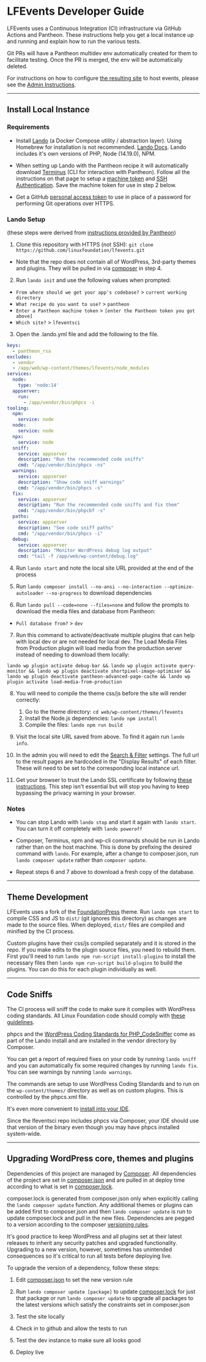 # LFEvents Developer Guide

LFEvents uses a Continuous Integration (CI) infrastructure via GitHub Actions and Pantheon.  These instructions help you get a local instance up and running and explain how to run the various tests.

Git PRs will have a Pantheon multidev env automatically created for them to facilitate testing.  Once the PR is merged, the env will be automatically deleted.

For instructions on how to configure [the resulting site](https://events.linuxfoundation.org) to host events, please see the [Admin Instructions](https://docs.google.com/document/d/1mvIuw-R9k_gbnZn_iV04qNTjG33u_lXwFlN7s-lgJ1Y/edit?usp=sharing).

-----

## Install Local Instance

### Requirements

* Install [Lando](https://github.com/lando/lando/releases) (a Docker Compose utility / abstraction layer). Using Homebrew for installation is not recommended. [Lando Docs](https://docs.devwithlando.io/). Lando includes it's own versions of PHP, Node (14.19.0), NPM.

* When setting up Lando with the Pantheon recipe it will automatically download [Terminus](https://pantheon.io/docs/terminus/install/) (CLI for interaction with Pantheon).  Follow all the instructions on that page to setup a [machine token](https://pantheon.io/docs/terminus/install/#machine-token) and [SSH Authentication](https://pantheon.io/docs/terminus/install/#ssh-authentication).  Save the machine token for use in step 2 below.

* Get a GitHub [personal access token](https://help.github.com/en/articles/creating-a-personal-access-token-for-the-command-line) to use in place of a password for performing Git operations over HTTPS.

### Lando Setup
(these steps were derived from [instructions provided by Pantheon](https://github.com/pantheon-systems/example-wordpress-composer#working-locally-with-lando))

1. Clone this repository with HTTPS (not SSH): `git clone https://github.com/linuxfoundation/lfevents.git`
  * Note that the repo does not contain all of WordPress, 3rd-party themes and plugins. They will be pulled in via [composer](https://getcomposer.org/) in step 4.

2. Run `lando init` and use the following values when prompted:
  * `From where should we get your app's codebase?` > `current working directory`
  * `What recipe do you want to use?` > `pantheon`
  * `Enter a Pantheon machine token` > `[enter the Pantheon token you got above]`
  * `Which site?` > `lfeventsci`

3. Open the .lando.yml file and add the following to the file.

```yml
keys:
  - pantheon_rsa
excludes:
  - vendor
  - /app/web/wp-content/themes/lfevents/node_modules
services:
  node:
    type: 'node:14'
  appserver:
    run:
      - /app/vendor/bin/phpcs -i
tooling:
  npm:
    service: node
  node:
    service: node
  npx:
    service: node
  sniff:
    service: appserver
    description: "Run the recommended code sniffs"
    cmd: "/app/vendor/bin/phpcs -ns"
  warnings:
    service: appserver
    description: "Show code sniff warnings"
    cmd: "/app/vendor/bin/phpcs -s"
  fix:
    service: appserver
    description: "Run the recommended code sniffs and fix them"
    cmd: "/app/vendor/bin/phpcbf -s"
  paths:
    service: appserver
    description: "See code sniff paths"
    cmd: "/app/vendor/bin/phpcs -i"
  debug:
    service: appserver
    description: "Monitor WordPress debug log output"
    cmd: "tail -f /app/web/wp-content/debug.log"
```

4. Run `lando start` and note the local site URL provided at the end of the process

5. Run `lando composer install --no-ansi --no-interaction --optimize-autoloader --no-progress` to download dependencies

6. Run `lando pull --code=none --files=none` and follow the prompts to download the media files and database from Pantheon:
  * `Pull database from?` >  `dev`

7. Run this command to activate/deactivate multiple plugins that can help with local dev or are not needed for local dev. The Load Media Files from Production plugin will load media from the production server instead of needing to download them locally:

```
lando wp plugin activate debug-bar && lando wp plugin activate query-monitor && lando wp plugin deactivate shortpixel-image-optimiser && lando wp plugin deactivate pantheon-advanced-page-cache && lando wp plugin activate load-media-from-production
```

8. You will need to compile the theme css/js before the site will render correctly:
   1. Go to the theme directory: `cd web/wp-content/themes/lfevents`
   2. Install the Node.js dependencies: `lando npm install`
   3. Compile the files: `lando npm run build`

9. Visit the local site URL saved from above.  To find it again run `lando info`.

10. In the admin you will need to edit the [Search & Filter](https://lfeventsci.lndo.site/wp/wp-admin/edit.php?post_type=search-filter-widget) settings.  The full url to the result pages are hardcoded in the "Display Results" of each filter.  These will need to be set to the corresponding local instance url.

11. Get your browser to trust the Lando SSL certificate by following [these instructions](https://docs.lando.dev/config/security.html#trusting-the-ca).  This step isn't essential but will stop you having to keep bypassing the privacy warning in your browser.

### Notes

* You can stop Lando with `lando stop` and start it again with `lando start`. You can turn it off completely with `lando poweroff`

* Composer, Terminus, npm and wp-cli commands should be run in Lando rather than on the host machine. This is done by prefixing the desired command with `lando`. For example, after a change to composer.json, run `lando composer update` rather than `composer update`.

* Repeat steps 6 and 7 above to download a fresh copy of the database.

-----

## Theme Development

LFEvents uses a fork of the [FoundationPress](https://github.com/olefredrik/foundationpress) theme.  Run `lando npm start` to compile CSS and JS to `dist/` (git ignores this directory) as changes are made to the source files. When deployed, `dist/` files are compiled and minified by the CI process.

Custom plugins have their css/js compiled separately and it is stored in the repo. If you make edits to the plugin source files, you need to rebuild them. First you'll need to run `lando npm run-script install-plugins` to install the necessary files then `lando npm run-script build-plugins` to build the plugins. You can do this for each plugin individually as well.

-----

## Code Sniffs

The CI process will sniff the code to make sure it complies with WordPress coding standards.  All Linux Foundation code should comply with [these guidelines](https://docs.google.com/document/d/1TYqCwG874i6PdJDf5UX9gnCZaarvf121G1GdNH7Vl5k/edit#heading=h.dz20heii56uf).

phpcs and the [WordPress Coding Standards for PHP_CodeSniffer](https://github.com/WordPress-Coding-Standards/WordPress-Coding-Standards) come as part of the Lando install and are installed in the vendor directory by Composer.

You can get a report of required fixes on your code by running `lando sniff` and you can automatically fix some required changes by running `lando fix`. You can see warnings by running `lando warnings`.

The commands are setup to use WordPress Coding Standards and to run on the `wp-content/themes/` directory as well as on custom plugins. This is controlled by the phpcs.xml file.

It's even more convenient to [install into your IDE](https://github.com/WordPress/WordPress-Coding-Standards/wiki).

Since the lfeventsci repo includes phpcs via Composer, your IDE should use that version of the binary even though you may have phpcs installed system-wide.

-----

## Upgrading WordPress core, themes and plugins

Dependencies of this project are managed by [Composer](https://getcomposer.org/). All dependencies of the project are set in [composer.json](https://github.com/linuxfoundation/lfevents/blob/main/composer.json) and are pulled in at deploy time according to what is set in [composer.lock](https://github.com/linuxfoundation/lfevents/blob/main/composer.lock).

composer.lock is generated from composer.json only when explicitly calling the `lando composer update` function. Any additional themes or plugins can be added first to composer.json and then `lando composer update` is run to update composer.lock and pull in the new files.  Dependencies are pegged to a version according to the composer [versioning rules](https://getcomposer.org/doc/articles/versions.md).

It's good practice to keep WordPress and all plugins set at their latest releases to inherit any security patches and upgraded functionality.  Upgrading to a new version, however, sometimes has unintended consequences so it's critical to run all tests before deploying live.

To upgrade the version of a dependency, follow these steps:

1. Edit [composer.json](https://github.com/linuxfoundation/lfevents/blob/main/composer.json) to set the new version rule

2. Run `lando composer update [package]` to update [composer.lock](https://github.com/linuxfoundation/lfevents/blob/main/composer.lock) for just that package or run `lando composer update` to upgrade all packages to the latest versions which satisfy the constraints set in composer.json

3. Test the site locally

4. Check in to github and allow the tests to run

5. Test the dev instance to make sure all looks good

6. Deploy live
